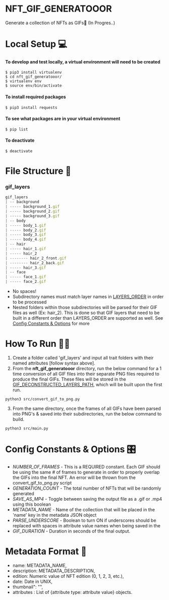 # NFT_GIF_GENERATOOOR
Generate a collection of NFTs as GIFs👾 (In Progres..)

# Local Setup 💻
#### To develop and test locally, a virtual environment will need to be created
```
$ pip3 install virtualenv
$ cd nft_gif_generatooor/
$ virtualenv env
$ source env/bin/activate
```
#### To install required packages
```
$ pip3 install requests
```
#### To see what packages are in your virtual environment
```
$ pip list
```
#### To deactivate
```
$ deactivate
```

# File Structure 🌳
### gif_layers
```js
gif_layers
| -- background
| ----- background_1.gif
| ----- background_2.gif
| ----- background_3.gif
| -- body
| ----- body_1.gif
| ----- body_2.gif
| ----- body_3.gif
| ----- body_4.gif
| -- hair
| ----- hair_1.gif
| ----- hair_2
| -------- hair_2_front.gif
| -------- hair_2_back.gif
| ----- hair_3.gif
| -- face
| ----- face_1.gif
| ----- face_2.gif

```
- No spaces!
- Subdirectory names must match layer names in [LAYERS_ORDER](https://github.com/0xDounia/nft_gif_generatooor/blob/main/src/config.py#L10) in order to be processed
- Nested folders within those subdirectories will be parsed for their GIF files as well (Ex: hair_2). This is done so that GIF layers that need to be built in a different order than LAYERS_ORDER are supported as well. See [Config Constants & Options](#Options) for more

# How To Run 🏃‍♀️
1. Create a folder called 'gif_layers' and input all trait folders with their named attributes [follow syntax above].
2. From the **nft_gif_generatooor** directory, run the below command for a 1 time conversion of all GIF files into their separate PNG files required to produce the final GIFs. These files will be stored in the [GIF_DECONSTRUCTED_LAYERS_PATH]([config.py](https://github.com/0xDounia/nft_gif_generatooor/blob/main/src/config.py)), which will be built upon the first run.
```
python3 src/convert_gif_to_png.py
```
3. From the same directory, once the frames of all GIFs have been parsed into PNG's & saved into their subdirectories, run the below command to build.
```
python3 src/main.py
```

# Config Constants & Options 🎛
- *NUMBER_OF_FRAMES* - This is a REQUIRED constant. Each GIF should be using the same # of frames to generate in order to properly overlap the GIFs into the final NFT. An error will be thrown from the convert_gif_to_png.py script 
- *GENERATION_COUNT* - The total number of NFTs that will be randomly generated
- *SAVE_AS_MP4* - Toggle between saving the output file as a .gif or .mp4 using this boolean
- *METADATA_NAME* - Name of the collection that will be placed in the 'name' key in the metadata JSON object 
- *PARSE_UNDERSCORE* - Boolean to turn ON if underscores should be replaced with spaces in attribute value names when being saved in the 
- *GIF_DURATION* - Duration in seconds of the final output.

# Metadata Format 📀
* name: METADATA_NAME,
* description: METADATA_DESCRIPTION,
* edition: Numeric value of NFT edition (0, 1, 2, 3, etc.),
* date: Date in UNIX,
* thumbnail": "",
* attributes : List of {attribute type: attribute value} objects.
